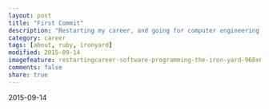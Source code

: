 ```yaml
---
layout: post
title: "First Commit"
description: "Restarting my career, and going for computer engineering."
category: career
tags: [about, ruby, ironyard]
modified: 2015-09-14
imagefeature: restartingcareer-software-programming-the-iron-yard-960x640.jpg
comments: false
share: true
---
```


2015-09-14
